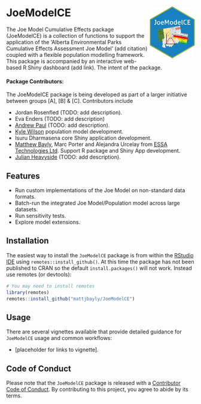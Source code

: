 
# JoeModelCE <img src="man/figures/JoeModelCE_small.png" align="right" style="max-width: 120px;"/>

<!-- badges: start -->
<!-- badges: end -->

The Joe Model Cumulative Effects package (JoeModelCE) is a collection of functions to support the application of the ‘Alberta Environmental Parks Cumulative Effects Assessment Joe Model’ (add citation) coupled with a flexible population modelling framework. This package is accompanied by an interactive web-based R Shiny dashboard (add link). The intent of the package.

#### Package Contributors:
The JoeModelCE package is being developed as part of a larger initiative between groups [A], [B] & [C]. 
Contributors include

- Jordan Rosenfled (TODO: add description).
- Eva Enders (TODO: add description)
- [Andrew Paul](https://github.com/andrewpaul68) (TODO: add description).
- [Kyle Wilson](https://github.com/klwilson23) population model development.
- Isuru Dharmasena core Shiny application development.
- [Matthew Bayly](https://github.com/mattjbayly), Marc Porter and Alejandra Urcelay from [ESSA Technologies Ltd](https://essa.com/). Support R package and Shiny App development.
- [Julian Heavyside](https://github.com/julianheavyside) (TODO: add description).


## Features
- Run custom implementations of the Joe Model on non-standard data formats.
- Batch-run the integrated Joe Model/Population model across large datasets.
- Run sensitivity tests.
- Explore model extensions.


## Installation

The easiest way to install the `JoeModelCE` package is from within the [RStudio IDE](https://www.rstudio.com/products/rstudio/download/) using `remotes::install_github()`. At this time the package has not been published to CRAN so the default `install.packages()` will not work. Instead use remotes (or devtools):
``` r
# You may need to install remotes
library(remotes)
remotes::install_github("mattjbayly/JoeModelCE")
```

## Usage
There are several vignettes available that provide detailed guidance for `JoeModelCE` usage and common workflows:
-   [placeholder for links to vignette].

## Code of Conduct

Please note that the `JoeModelCE` package is released with a [Contributor Code of Conduct](https://pkgs.rstudio.com/rmarkdown/CODE_OF_CONDUCT.html). By contributing to this project, you agree to abide by its terms.

